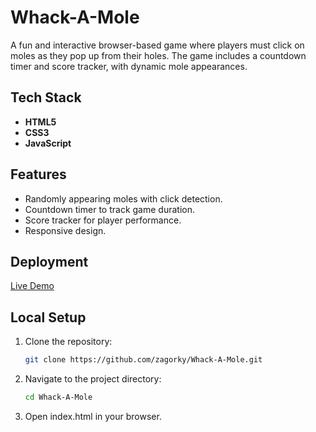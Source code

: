 # Whack-A-Mole

A fun and interactive browser-based game where players must click on moles as they pop up from their holes. The game includes a countdown timer and score tracker, with dynamic mole appearances.

## Tech Stack

- **HTML5**
- **CSS3**
- **JavaScript**

## Features

- Randomly appearing moles with click detection.
- Countdown timer to track game duration.
- Score tracker for player performance.
- Responsive design.

## Deployment

[Live Demo](https://zagorky.github.io/Whack-A-Mole/whack-a-mole)

## Local Setup

1. Clone the repository:
   ```bash
   git clone https://github.com/zagorky/Whack-A-Mole.git
   ```
2. Navigate to the project directory:

   ```bash
   cd Whack-A-Mole
   ```

3. Open index.html in your browser.
